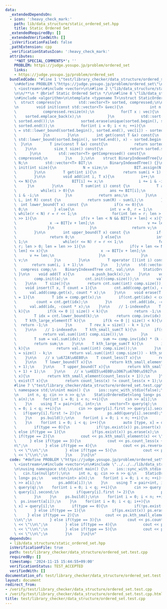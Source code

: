```yaml
---
data:
  _extendedDependsOn:
  - icon: ':heavy_check_mark:'
    path: lib/data_structure/static_ordered_set.hpp
    title: Static Ordered Set
  _extendedRequiredBy: []
  _extendedVerifiedWith: []
  _isVerificationFailed: false
  _pathExtension: cpp
  _verificationStatusIcon: ':heavy_check_mark:'
  attributes:
    '*NOT_SPECIAL_COMMENTS*': ''
    PROBLEM: https://judge.yosupo.jp/problem/ordered_set
    links:
    - https://judge.yosupo.jp/problem/ordered_set
  bundledCode: "#line 1 \"test/library_checker/data_structure/ordered_set.test.cpp\"\
    \n#define PROBLEM \"https://judge.yosupo.jp/problem/ordered_set\"\n\n#include\
    \ <iostream>\n#include <vector>\n\n#line 2 \"lib/data_structure/static_ordered_set.hpp\"\
    \n\n/**\n * @brief Static Ordered Set\n */\n\n#line 8 \"lib/data_structure/static_ordered_set.hpp\"\
    \n#include <algorithm>\n\ntemplate <typename T>\nstruct StaticOrderedSet{\n  \
    \  struct compress{\n        std::vector<T> sorted, compressed;\n\n        compress(){}\n\
    \n        void init(const std::vector<T> &vec){\n            int n = vec.size();\n\
    \            compressed.resize(n);\n            for(T x : vec){\n            \
    \    sorted.emplace_back(x);\n            }\n            std::sort(sorted.begin(),\
    \ sorted.end());\n            sorted.erase(unique(sorted.begin(), sorted.end()),\
    \ sorted.end());\n            for(int i = 0; i < n; ++i){\n                compressed[i]\
    \ = std::lower_bound(sorted.begin(), sorted.end(), vec[i]) - sorted.begin();\n\
    \            }\n        }\n\n        int get(const T &x) const{\n            return\
    \ std::lower_bound(sorted.begin(), sorted.end(), x) - sorted.begin();\n      \
    \  }\n\n        T inv(const T &x) const{\n            return sorted[x];\n    \
    \    }\n\n        size_t size() const{\n            return sorted.size();\n  \
    \      }\n\n        std::vector<T> getCompressed() const{\n            return\
    \ compressed;\n        }\n    };\n\n    struct BinaryIndexedTree{\n        int\
    \ N;\n        std::vector<T> BIT;\n        BinaryIndexedTree() {}\n\n        void\
    \ init(int size){\n            N = size;\n            BIT.assign(N + 1, 0);\n\
    \        }\n\n        T get(int i){\n            return sum(i + 1) - sum(i);\n\
    \        }\n\n        void add(int i, T x){\n            i++;\n            while(i\
    \ <= N){\n                BIT[i] += x;\n                i += i & -i;\n       \
    \     }\n        }\n\n        T sum(int i) const {\n            T ans = 0;\n \
    \           while(i > 0){\n                ans += BIT[i];\n                i -=\
    \ i & -i;\n            }\n            return ans;\n        }\n\n        T sum(int\
    \ L, int R) const {\n            return sum(R) - sum(L);\n        }\n\n      \
    \  int lower_bound(T x) const {\n            if(x <= 0){\n                return\
    \ 0;\n            } else{\n                int v = 0, r = 1;\n               \
    \ while(r < N) r = r << 1;\n                for(int len = r; len > 0; len = len\
    \ >> 1){\n                    if(v + len < N && BIT[v + len] < x){\n         \
    \               x -= BIT[v + len];\n                        v += len;\n      \
    \              }\n                }\n                return v;\n            }\n\
    \        }\n\n        int upper_bound(T x) const {\n            if(x < 0){\n \
    \               return 0;\n            } else{\n                int v = 0, r =\
    \ 1;\n                while(r <= N) r = r << 1;\n                for(int len =\
    \ r; len > 0; len = len >> 1){\n                    if(v + len <= N && BIT[v +\
    \ len] <= x){\n                        x -= BIT[v + len];\n                  \
    \      v += len;\n                    }\n                }\n                return\
    \ v;\n            }\n        }\n\n        T operator [](int i) const {\n     \
    \       return sum(i, i + 1);\n        }\n    };\n\n    std::vector<T> a;\n  \
    \  compress comp;\n    BinaryIndexedTree cnt, val;\n\n    StaticOrderedSet(){\
    \ }\n\n    void add(T x){\n        a.push_back(x);\n    }\n\n    void build(){\n\
    \        comp.init(a);\n        cnt.init(comp.size());\n        val.init(comp.size());\n\
    \    }\n\n    T size(){\n        return cnt.sum((int) comp.size());\n    }\n\n\
    \    void insert(T x, T count = 1){\n        cnt.add(comp.get(x), count);\n  \
    \      val.add(comp.get(x), count * x);\n    }\n\n    void erase(T x, T count\
    \ = 1){\n        T idx = comp.get(x);\n        if(cnt.get(idx) < count){\n   \
    \         count = cnt.get(idx);\n        }\n        cnt.add(idx, -count);\n  \
    \      val.add(idx, -count * x);\n    }\n\n    // 1-indexed\n    T kth_small_element(T\
    \ k){\n        if(k <= 0 || size() < k){\n            return -1;\n        }\n\
    \        T idx = cnt.lower_bound(k);\n        return comp.inv(idx);\n    }\n\n\
    \    T kth_large_element(T k){\n        if(k <= 0 || size() < k){\n          \
    \  return -1;\n        }\n        T rev_k = size() - k + 1;\n        return kth_small_element(rev_k);\n\
    \    }\n\n    // 1-indexed\n    T kth_small_sum(T k){\n        if(size() < k){\n\
    \            return val.sum((int) comp.size());\n        }\n        T idx = cnt.lower_bound(k);\n\
    \        T sum = val.sum(idx);\n        sum += comp.inv(idx) * (k - cnt.sum(idx));\n\
    \        return sum;\n    }\n\n    T kth_large_sum(T k){\n        if(size() <\
    \ k){\n            return val.sum((int) comp.size());\n        }\n        T rev_k\
    \ = size() - k;\n        return val.sum((int) comp.size()) - kth_small_sum(rev_k);\n\
    \    }\n\n    // x \u672A\u6E80\n    T count_less(T x){\n        return cnt.sum(comp.get(x));\n\
    \    }\n\n    T lower_bound(T x){\n        return kth_small_element(count_less(x)\
    \ + 1);\n    }\n\n    T upper_bound(T x){\n        return kth_small_element(count_less(x\
    \ + 1) + 1);\n    }\n\n    // x \u4EE5\u4E0B\u3067\u6700\u5927\n    T reverse_lower_bound(T\
    \ x){\n        return kth_small_element(count_less(x + 1));\n    }\n\n    bool\
    \ exist(T x){\n        return count_less(x) != count_less(x + 1);\n    }\n};\n\
    #line 7 \"test/library_checker/data_structure/ordered_set.test.cpp\"\n\nusing\
    \ namespace std;\n\nint main() {\n    ios::sync_with_stdio(false);\n    cin.tie(nullptr);\n\
    \n    int n, q; cin >> n >> q;\n    StaticOrderedSet<long long> ps;\n    vector<int>\
    \ a(n);\n    for(int i = 0; i < n; ++i){\n        cin >> a[i];\n        ps.add(a[i]);\n\
    \    }\n    using T = pair<int, int>;\n    vector<T> query(q);\n    for(int i\
    \ = 0; i < q; ++i){\n        cin >> query[i].first >> query[i].second;\n     \
    \   if(query[i].first != 2){\n            ps.add(query[i].second);\n        }\n\
    \    }\n    ps.build();\n\n    for(int i = 0; i < n; ++i){\n        ps.insert(a[i]);\n\
    \    }\n    for(int i = 0; i < q; i++){\n        auto [type, x] = query[i];\n\
    \        if(type == 0){\n            if(!ps.exist(x)) ps.insert(x);\n        }\
    \ else if(type == 1){\n            if(ps.exist(x)) ps.erase(x);\n        } else\
    \ if(type == 2){\n            cout << ps.kth_small_element(x) << \"\\n\";\n  \
    \      } else if(type == 3){\n            cout << ps.count_less(x + 1) << \"\\\
    n\";\n        } else if(type == 4){\n            cout << ps.reverse_lower_bound(x)\
    \ << \"\\n\";\n        } else if(type == 5){\n            cout << ps.lower_bound(x)\
    \ << \"\\n\";\n        }\n    }\n}\n"
  code: "#define PROBLEM \"https://judge.yosupo.jp/problem/ordered_set\"\n\n#include\
    \ <iostream>\n#include <vector>\n\n#include \"../../../lib/data_structure/static_ordered_set.hpp\"\
    \n\nusing namespace std;\n\nint main() {\n    ios::sync_with_stdio(false);\n \
    \   cin.tie(nullptr);\n\n    int n, q; cin >> n >> q;\n    StaticOrderedSet<long\
    \ long> ps;\n    vector<int> a(n);\n    for(int i = 0; i < n; ++i){\n        cin\
    \ >> a[i];\n        ps.add(a[i]);\n    }\n    using T = pair<int, int>;\n    vector<T>\
    \ query(q);\n    for(int i = 0; i < q; ++i){\n        cin >> query[i].first >>\
    \ query[i].second;\n        if(query[i].first != 2){\n            ps.add(query[i].second);\n\
    \        }\n    }\n    ps.build();\n\n    for(int i = 0; i < n; ++i){\n      \
    \  ps.insert(a[i]);\n    }\n    for(int i = 0; i < q; i++){\n        auto [type,\
    \ x] = query[i];\n        if(type == 0){\n            if(!ps.exist(x)) ps.insert(x);\n\
    \        } else if(type == 1){\n            if(ps.exist(x)) ps.erase(x);\n   \
    \     } else if(type == 2){\n            cout << ps.kth_small_element(x) << \"\
    \\n\";\n        } else if(type == 3){\n            cout << ps.count_less(x + 1)\
    \ << \"\\n\";\n        } else if(type == 4){\n            cout << ps.reverse_lower_bound(x)\
    \ << \"\\n\";\n        } else if(type == 5){\n            cout << ps.lower_bound(x)\
    \ << \"\\n\";\n        }\n    }\n}\n"
  dependsOn:
  - lib/data_structure/static_ordered_set.hpp
  isVerificationFile: true
  path: test/library_checker/data_structure/ordered_set.test.cpp
  requiredBy: []
  timestamp: '2024-11-15 15:44:55+09:00'
  verificationStatus: TEST_ACCEPTED
  verifiedWith: []
documentation_of: test/library_checker/data_structure/ordered_set.test.cpp
layout: document
redirect_from:
- /verify/test/library_checker/data_structure/ordered_set.test.cpp
- /verify/test/library_checker/data_structure/ordered_set.test.cpp.html
title: test/library_checker/data_structure/ordered_set.test.cpp
---
```

